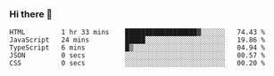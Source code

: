 ### Hi there 👋

<!--START_SECTION:waka-->

```text
HTML         1 hr 33 mins    ██████████████████▓░░░░░░   74.43 %
JavaScript   24 mins         █████░░░░░░░░░░░░░░░░░░░░   19.86 %
TypeScript   6 mins          █▒░░░░░░░░░░░░░░░░░░░░░░░   04.94 %
JSON         0 secs          ░░░░░░░░░░░░░░░░░░░░░░░░░   00.57 %
CSS          0 secs          ░░░░░░░░░░░░░░░░░░░░░░░░░   00.20 %
```

<!--END_SECTION:waka-->
